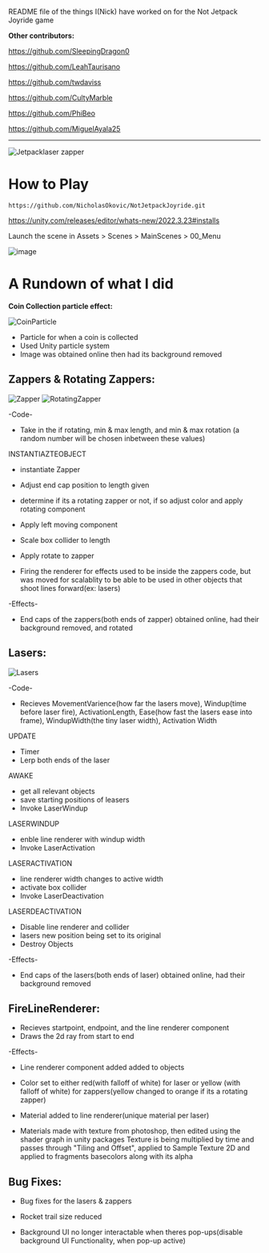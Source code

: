 README file of the things I(Nick) have worked on for the Not Jetpack Joyride game

**Other contributors:** 

https://github.com/SleepingDragon0

https://github.com/LeahTaurisano

https://github.com/twdaviss

https://github.com/CultyMarble

https://github.com/PhiBeo

https://github.com/MiguelAyala25

---

![Jetpacklaser zapper](https://github.com/NicholasOkovic/NotJetpackJoyride/assets/139954443/d71f1adb-e7cb-493d-8afb-487892f6623f)


# How to Play

```
https://github.com/NicholasOkovic/NotJetpackJoyride.git
```

https://unity.com/releases/editor/whats-new/2022.3.23#installs

Launch the scene in Assets > Scenes > MainScenes > 00_Menu


![image](https://github.com/NicholasOkovic/NotJetpackJoyride/assets/139954443/ac5d52d2-eb6d-479a-a2b1-85175fcd8326)




# A Rundown of what I did

**Coin Collection particle effect:**

![CoinParticle](https://github.com/NicholasOkovic/NotJetpackJoyride/assets/139954443/7298ea32-f5c2-426a-9c34-97934c0993da)

 - Particle for when a coin is collected
 - Used Unity particle system 
 - Image was obtained online then had its background removed


## Zappers & Rotating Zappers:

![Zapper](https://github.com/NicholasOkovic/NotJetpackJoyride/assets/139954443/b4de254e-644b-40a5-a319-fe2a98585df7) ![RotatingZapper](https://github.com/NicholasOkovic/NotJetpackJoyride/assets/139954443/62696888-6940-486c-a058-ef7c378f54bf)


  -Code-
 
 - Take in the if rotating, min & max length, and min & max rotation
(a random number will be chosen inbetween these values)

 INSTANTIAZTEOBJECT
 - instantiate Zapper
 - Adjust end cap position to length given

 - determine if its a rotating zapper or not, if so adjust color and apply rotating component

 - Apply left moving component
 - Scale box collider to length
 - Apply rotate to zapper

 - Firing the renderer for effects used to be inside the zappers code, but was moved for
scalablity to be able to be used in other objects that shoot lines forward(ex: lasers)

  -Effects-
 - End caps of the zappers(both ends of zapper) obtained online, had their background removed, and rotated



## Lasers:
![Lasers](https://github.com/NicholasOkovic/NotJetpackJoyride/assets/139954443/dc392a59-7693-43b6-a4f7-94d98b2579ff)


  -Code-

 - Recieves MovementVarience(how far the lasers move), Windup(time before laser fire), 
ActivationLength, Ease(how fast the lasers ease into frame), WindupWidth(the tiny laser width), Activation Width

 UPDATE
 - Timer
 - Lerp both ends of the laser

 AWAKE
 - get all relevant objects
 - save starting positions of leasers
 - Invoke LaserWindup

 LASERWINDUP
 - enble line renderer with windup width
 - Invoke LaserActivation

 LASERACTIVATION
 - line renderer width changes to active width
 - activate box collider
 - Invoke LaserDeactivation

 LASERDEACTIVATION
 - Disable line renderer and collider
 - lasers new position being set to its original
 - Destroy Objects

  -Effects-
 - End caps of the lasers(both ends of laser) obtained online, had their background removed



## FireLineRenderer:

 - Recieves startpoint, endpoint, and the line renderer component
 - Draws the 2d ray from start to end

 -Effects-
 - Line renderer component added added to objects
 - Color set to either red(with falloff of white) for laser
or yellow (with falloff of white) for zappers(yellow changed to orange if its a rotating zapper)

 - Material added to line renderer(unique material per laser)
 - Materials made with texture from photoshop, then edited using the shader graph in unity packages
Texture is being multiplied by time and passes through "Tiling and Offset", applied to Sample Texture 2D 
and applied to fragments basecolors along with its alpha



## Bug Fixes:
 - Bug fixes for the lasers & zappers

 - Rocket trail size reduced

 - Background UI no longer interactable when theres pop-ups(disable background UI Functionality, when pop-up active)






